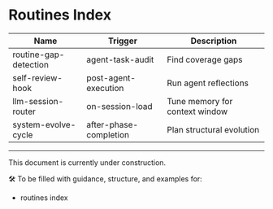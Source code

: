 
# Routines Index
| Name | Trigger | Description |
|------|---------|-------------|
| routine-gap-detection | agent-task-audit | Find coverage gaps |
| self-review-hook | post-agent-execution | Run agent reflections |
| llm-session-router | on-session-load | Tune memory for context window |
| system-evolve-cycle | after-phase-completion | Plan structural evolution |

---

This document is currently under construction.

🛠️ To be filled with guidance, structure, and examples for:  
- routines index
